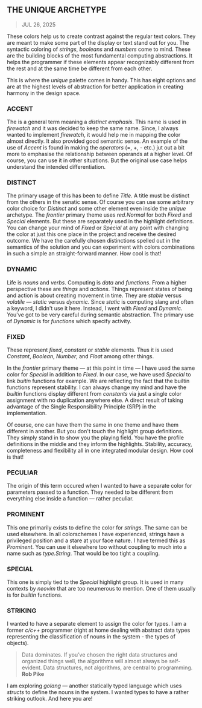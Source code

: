 ## THE UNIQUE ARCHETYPE
> JUL 26, 2025

These colors help us to create contrast against the
regular text colors.  They are meant to make some part
of the display or text stand out for you.
The syntactic coloring of _strings_, _booleans_ and
_numbers_ come to mind.  These are the building blocks
of the most fundamental computing abstractions.
It helps the programmer if these elements appear
recognizably different from the rest and at the same
time be different from each other.

This is where the _unique_ palette comes in handy.
This has eight options and are at the highest levels
of abstraction for better application in creating
harmony in the design space.

### ACCENT

The is a general term meaning a _distinct emphasis_.
This name is used in _firewatch_ and it was decided
to keep the same name.  Since, I always wanted to
implement _firewatch_, it would help me in mapping
the color almost directly.  It also provided
good semantic sense.  An example of the use of
_Accent_ is found in making the _operators_
(=, +, - etc.) jut out a bit more to emphasise
the relationship between operands at a higher level.
Of course, you can use it in other situations.
But the original use case helps understand
the intended differentiation.

### DISTINCT

The primary usage of this has been to define
_Title_.  A title must be distinct from the others
in the senatic sense.  Of course you can use some
arbitrary color choice for _Distinct_ and some
other element even inside the _unique_ archetype.
The _frontier_ primary theme uses _red.Normal_
for both _Fixed_ and _Special_ elements.
But these are separately used in the highlight
definitions.  You can change your mind of _Fixed_
or _Special_ at any point with changing the color
at just this one place in the project and receive
the desired outcome.  We have the carefully chosen
distinctions spelled out in the semantics of the
solution and you can experiment with colors
combinations in such a simple an straight-forward
manner.  How cool is that!

### DYNAMIC

Life is _nouns_ and _verbs_.  Computing is _data_
and _functions_.  From a higher perspective these
are _things_ and _actions_.
Things represent states of being and action is
about creating movement in time.
They are _stable_ versus _volatile_ — _static_
versus _dynamic_.  Since _static_ is
computing slang and often a keyword, I didn't
use it here.  Instead, I went with _Fixed_ and
_Dynamic_.  You've got to be very careful during
semantic abstraction.  The primary use of 
_Dynamic_ is for _functions_ which specify
activity.

### FIXED

These represent _fixed_, _constant_ or _stable_
elements.  Thus it is used  _Constant_, _Boolean_,
_Number_, and _Float_ among other things.

In the _frontier_ primary theme — at this point
in time — I have used the same color for
_Special_ in addition to _Fixed_.
In our case, we have used _Special_ to
link _buitin_ functions for example.
We are reflecting the fact that the builtin
functions represent stability.
I can always change my mind and have the _builtin_
functions display different from _constants_ via
just a single color assignment with no duplication
anywhere else.
A direct result of taking advantage of the
Single Responsibility Principle (SRP) in the
implementation.

Of course, one can have them the same in one theme
and have them different in another.
But you don't touch the highlight group definitions.
They simply stand in to show you the playing field.
You have the profile definitions in the middle
and they inform the highlights.
Stability, accuracy, completeness and flexibility
all in one integrated modular design.
How cool is that!

### PECULIAR

The origin of this term occured when I wanted to have
a separate color for parameters passed to a function.
They needed to be different from everything else
inside a function — rather peculiar.

### PROMINENT

This one primarily exists to define the color for
_strings_.  The same can be used elsewhere.
In all colorschemes I have experienced, strings have
a privileged position and a stare at your face nature.
I have termed this as _Prominent_.  You can use it
elsewhere too without coupling to much into a name
such as _type.String_.  That would be too tight
a coupling.

### SPECIAL

This one is simply tied to the _Special_ highlight
group.  It is used in many contexts by _neovim_ that
are too neumerous to mention.  One of them usually
is for _builtin_ functions.

### STRIKING

I wanted to have a separate element to assign the
color for types.
I am a former _c/c++_ programmer (right at home
dealing with abstract data types representing the
classification of nouns in the system - the types
of objects).

> Data dominates. If you’ve chosen the right data structures and organized
> things well, the algorithms will almost always be self-evident.
> Data structures, not algorithms, are central to programming.  
> **Rob Pike**

I am exploring _golang_ — another statically typed
language which uses _structs_ to define the nouns in the system.
I wanted types to have a rather striking outlook.
And here you are!
